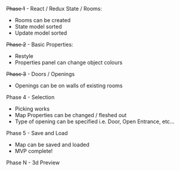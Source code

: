 ~~Phase 1~~ - React / Redux State / Rooms:
* Rooms can be created
* State model sorted
* Update model sorted

~~Phase 2~~ - Basic Properties:
* Restyle
* Properties panel can change object colours

~~Phase 3~~ - Doors / Openings
* Openings can be on walls of existing rooms

Phase 4 - Selection
* Picking works
* Map Properties can be changed / fleshed out
* Type of opening can be specified i.e. Door, Open Entrance, etc... 

Phase 5 - Save and Load
* Map can be saved and loaded
* MVP complete!

Phase N - 3d Preview